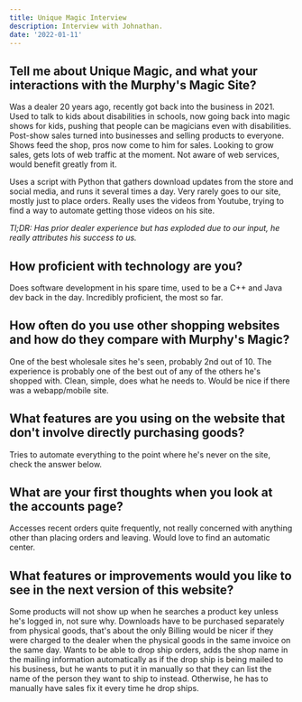 ```yaml
---
title: Unique Magic Interview
description: Interview with Johnathan.
date: '2022-01-11'
---
```


## Tell me about Unique Magic, and what your interactions with the Murphy's Magic Site?

Was a dealer 20 years ago, recently got back into the business in 2021. Used to talk to kids about disabilities in schools, now going back into magic shows for kids, pushing that people can be magicians even with disabilities. Post-show sales turned into businesses and selling products to everyone. Shows feed the shop, pros now come to him for sales. Looking to grow sales, gets lots of web traffic at the moment. Not aware of web services, would benefit greatly from it.

Uses a script with Python that gathers download updates from the store and social media, and runs it several times a day. Very rarely goes to our site, mostly just to place orders. Really uses the videos from Youtube, trying to find a way to automate getting those videos on his site.

*Tl;DR: Has prior dealer experience but has exploded due to our input, he really attributes his success to us.*

## How proficient with technology are you?

Does software development in his spare time, used to be a C++ and Java dev back in the day. Incredibly proficient, the most so far.

## How often do you use other shopping websites and how do they compare with Murphy's Magic?

One of the best wholesale sites he's seen, probably 2nd out of 10. The experience is probably one of the best out of any of the others he's shopped with. Clean, simple, does what he needs to. Would be nice if there was a webapp/mobile site.

## What features are you using on the website that don't involve directly purchasing goods?

Tries to automate everything to the point where he's never on the site, check the answer below.

## What are your first thoughts when you look at the accounts page?

Accesses recent orders quite frequently, not really concerned with anything other than placing orders and leaving. Would love to find an automatic center.

## What features or improvements would you like to see in the next version of this website? 
Some products will not show up when he searches a product key unless he's logged in, not sure why.
Downloads have to be purchased separately from physical goods, that's about the only
Billing would be nicer if they were charged to the dealer when the physical goods in the same invoice on the same day.
Wants to be able to drop ship orders, adds the shop name in the mailing information automatically as if the drop ship is being mailed to his business, but he wants to put it in manually so that they can list the name of the person they want to ship to instead. Otherwise, he has to manually have sales fix it every time he drop ships.
